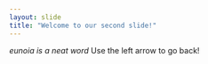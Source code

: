 ```yaml
---
layout: slide
title: "Welcome to our second slide!"
---
```

_eunoia is a neat word_
Use the left arrow to go back!

